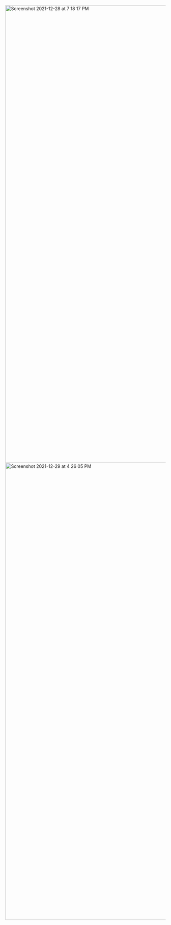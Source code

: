 
<img width="1440" alt="Screenshot 2021-12-28 at 7 18 17 PM" src="https://user-images.githubusercontent.com/71596140/147572799-5186f97a-5114-495d-b324-8f5f6421e8ab.png">

<img width="1438" alt="Screenshot 2021-12-29 at 4 26 05 PM" src="https://user-images.githubusercontent.com/71596140/147655160-06340854-425d-49a6-936b-9b5b189c5d3f.png">
